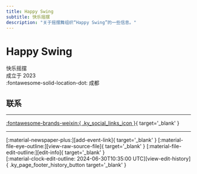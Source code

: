 ```yaml
---
title: Happy Swing
subtitle: 快乐摇摆
description: "关于摇摆舞组织“Happy Swing”的一些信息。"
---
```


# Happy Swing

快乐摇摆  
成立于 2023  
:fontawesome-solid-location-dot: 成都  


## 联系


---

 [:fontawesome-brands-weixin:{ .ky_social_links_icon }](# "快乐摇摆"){ target='_blank' }

---

<div class="ky_page_footer" markdown>
<div class="ky_page_footer_trailing" markdown="span">
[:material-newspaper-plus:][add-event-link]{ target='_blank' }
[:material-file-eye-outline:][view-raw-source-file]{ target='_blank' }
[:material-file-edit-outline:][edit-info]{ target='_blank' }
</div>
<div class="ky_page_footer_leading" markdown="span">
[:material-clock-edit-outline: 2024-06-30T10:35:00 UTC][view-edit-history]{ .ky_page_footer_history_button target='_blank' }
</div>
</div>

[add-event-link]: https://github.com/swingdance/events/issues/new?assignees=&labels=add+event&projects=&template=02-add_entity.yml&title=%5Bzh_CN%5D%20%3CName%3E&region=zh_CN&province=Sichuan&city=Chengdu&org_id=happy-swing "添加活动"
[view-raw-source-file]: https://github.com/swingdance/orgs/blob/main/zh_CN/happy-swing.json "查看原始源文件"
[edit-info]: https://github.com/swingdance/orgs/issues/new?assignees=&labels=update+org&projects=&template=03-update_entity.yml&title=%5Bzh_CN%5D%20Happy%20Swing&region=zh_CN&id=happy-swing&name=Happy%20Swing "编辑信息"

[view-edit-history]: https://github.com/swingdance/orgs/commits/main/zh_CN/happy-swing.json "查看编辑历史"
